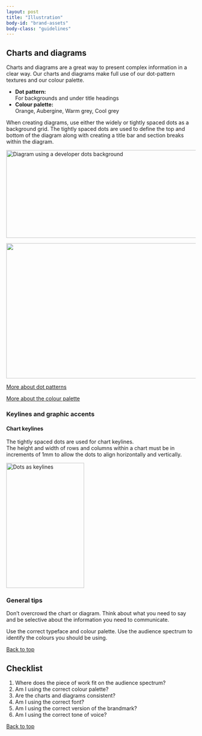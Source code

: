 ```yaml
---
layout: post
title: "Illustration"
body-id: "brand-assets"
body-class: "guidelines"
---
```





<div id="loop-guidelines" class="col-10">
<h2>Charts and diagrams</h2>
<p>Charts and diagrams are a great way to present complex information in a clear way. Our charts and diagrams make full use of our dot-pattern textures and our colour palette.</p>
<ul class="p-list">
<li class="p-list__item"><strong>Dot pattern:</strong><br />
For backgrounds and under title headings</li>
<li class="p-list__item"><strong>Colour palette:</strong><br />
Orange, Aubergine, Warm grey, Cool grey</li>
</ul>
<p>When creating diagrams, use either the widely or tightly spaced dots as a background grid. The tightly spaced dots are used to define the top and bottom of the diagram along with creating a title bar and section breaks within the diagram.</p>
<p><img src="{{ site.assets_path }}83e61f97-dots-dev-diagram.gif" alt="Diagram using a developer dots background" title="dots-dev-diagram" width="540" height="234" srcset="{{ site.assets_path }}83e61f97-dots-dev-diagram.gif 540w, {{ site.assets_path }}d4c19c5a-dots-dev-diagram-300x130.gif 300w" sizes="(max-width: 540px) 100vw, 540px" /></p>
<p><img src="{{ site.assets_path }}9d934818-dots-enterprise-diagram.gif" alt="" title="dots-enterprise-diagram" width="540" height="360" srcset="{{ site.assets_path }}9d934818-dots-enterprise-diagram.gif 540w, {{ site.assets_path }}f114927e-dots-enterprise-diagram-300x200.gif 300w" sizes="(max-width: 540px) 100vw, 540px" /></p>
<p><a href="/brand//assets/dot-patterns">More about dot patterns</a></p>
<p><a href="/brand//assets/colour-palette">More about the colour palette</a></p>
<h3>Keylines and graphic accents</h3>
<h4>Chart keylines</h4>
<p>The tightly spaced dots are used for chart keylines.<br />
The height and width of rows and columns within a chart must be in increments of 1mm to allow the dots to align horizontally and vertically.</p>
<p><img src="{{ site.assets_path }}202053f5-keylines.gif" alt="Dots as keylines" title="keylines" width="207" height="333" srcset="{{ site.assets_path }}202053f5-keylines.gif 207w, {{ site.assets_path }}005df84b-keylines-186x300.gif 186w" sizes="(max-width: 207px) 100vw, 207px" /></p>
<h3>General tips</h3>
<p>Don&#8217;t overcrowd the chart or diagram. Think about what you need to say and be selective about the information you need to communicate.</p>
<p>Use the correct typeface and colour palette. Use the audience spectrum to identify the colours you should be using.</p>
<div class="row"><div class="col-12 link-top"><a href="#">Back to top</a></div></div>
<h2>Checklist</h2>
<ol>
<li class="p-list__item">Where does the piece of work fit on the audience spectrum?</li>
<li class="p-list__item">Am I using the correct colour palette?</li>
<li class="p-list__item">Are the charts and diagrams consistent?</li>
<li class="p-list__item">Am I using the correct font?</li>
<li class="p-list__item">Am I using the correct version of the brandmark?</li>
<li class="p-list__item">Am I using the correct tone of voice?</li>
</ol>
<div class="row"><div class="col-12 link-top"><a href="#">Back to top</a></div></div>
